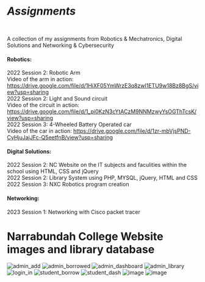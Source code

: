 # <b><h5>Assignments</h5></b>
A collection of my assignments from Robotics & Mechatronics, Digital Solutions and Networking & Cybersecurity


<h4>Robotics:</h4>

2022 Session 2: Robotic Arm
<br>
Video of the arm in action: https://drive.google.com/file/d/1HiXF05YmWrzE3q8zwI1ETU9w18Bz8BgS/view?usp=sharing
<br>
2022 Session 2: Light and Sound circuit
<br>
Video of the circuit in action: https://drive.google.com/file/d/1_pi0KzN3cYtACzM9NNMzwyYsOGThTcsK/view?usp=sharing
<br>
2022 Session 3: 4-Wheeled Battery Operated car 
<br>
Video of the car in action: https://drive.google.com/file/d/1zr-mbVjsPND-CyHjuJajJFc-Q5eetfnB/view?usp=sharing

<h4>Digital Solutions:</h4>

2022 Session 2: NC Website on the IT subjects and faculities within the school using HTML, CSS and jQuery
<br>
2022 Session 2: Library System using PHP, MYSQL, jQuery, HTML and CSS
<br>
2022 Session 3: NXC Robotics program creation  

<h4>Networking:</h4>

2023 Session 1: Networking with Cisco packet tracer



# Narrabundah College Website images and library database

![admin_add](https://user-images.githubusercontent.com/109852885/206121817-fee72aa1-f7c7-4c3f-8192-90d00c671790.png)
![admin_borrowed](https://user-images.githubusercontent.com/109852885/206121827-2676902d-9074-45b5-9f7a-167450b77017.png)
![admin_dashboard](https://user-images.githubusercontent.com/109852885/206121831-89ac731e-1f66-4031-abe4-8d300de24197.png)
![admin_library](https://user-images.githubusercontent.com/109852885/206121832-aba2e9f6-ae71-43b0-97a5-8b671686ae21.png)
![login_in](https://user-images.githubusercontent.com/109852885/206121837-2cc23c7c-e12c-4593-8c40-78bbe068b662.png)
![student_borrow](https://user-images.githubusercontent.com/109852885/206121840-41f196bb-4dfc-4539-93e2-aa5dcb3237a6.png)
![student_dash](https://user-images.githubusercontent.com/109852885/206121849-704a509c-106c-4b80-9674-d4fe82b3528d.png)
![image](https://user-images.githubusercontent.com/109852885/206123033-678f0c1e-5404-46a8-91b3-e0060a006ee0.png)
![image](https://user-images.githubusercontent.com/109852885/206123172-8f28f347-024c-4b3e-8de5-bbc31ec03efb.png)

